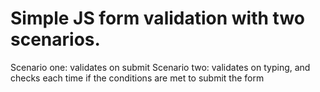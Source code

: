 # Simple JS form validation with two scenarios.

Scenario one: validates on submit
Scenario two: validates on typing, and checks each time if the conditions are met to submit the form
